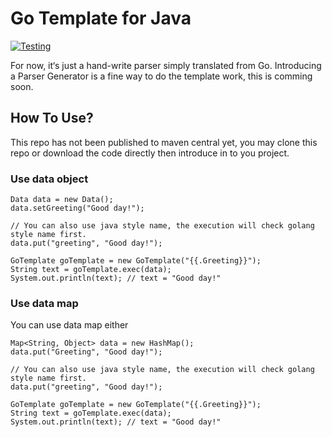 # Go Template for Java

[![Testing](https://github.com/verils/gotemplate4j/actions/workflows/maven.yml/badge.svg)](https://github.com/verils/gotemplate4j/actions/workflows/maven.yml)

For now, it‘s just a hand-write parser simply translated from Go. Introducing a Parser Generator is a fine way to do the
template work, this is comming soon.

## How To Use?

This repo has not been published to maven central yet, you may clone this repo or download the code directly then introduce in to you project.

### Use data object

```
Data data = new Data();
data.setGreeting("Good day!");

// You can also use java style name, the execution will check golang style name first.
data.put("greeting", "Good day!");

GoTemplate goTemplate = new GoTemplate("{{.Greeting}}");
String text = goTemplate.exec(data);
System.out.println(text); // text = "Good day!"
```

### Use data map
You can use data map either

```
Map<String, Object> data = new HashMap();
data.put("Greeting", "Good day!");

// You can also use java style name, the execution will check golang style name first.
data.put("greeting", "Good day!");

GoTemplate goTemplate = new GoTemplate("{{.Greeting}}");
String text = goTemplate.exec(data);
System.out.println(text); // text = "Good day!"
```
